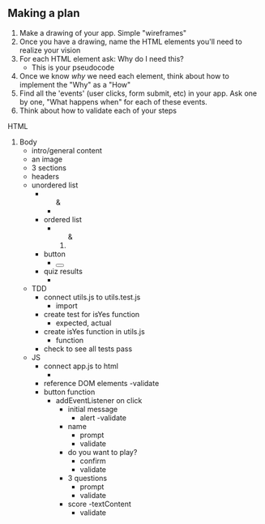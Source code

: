 ## Making a plan
1) Make a drawing of your app. Simple "wireframes"
2) Once you have a drawing, name the HTML elements you'll need to realize your vision
3) For each HTML element ask: Why do I need this?
    - This is your pseudocode
4) Once we know _why_ we need each element, think about how to implement the "Why" as a "How"
5) Find all the 'events' (user clicks, form submit, etc) in your app. Ask one by one, "What happens when" for each of these events.
6) Think about how to validate each of your steps

HTML
1) Body
    - intro/general content
    - an image
    - 3 sections
    - headers
    - unordered list
        - <ul> & <li>
    - ordered list
        - <ol> & <li>
    - button
        - <button>
    - quiz results
        - <div>
2) TDD
    - connect utils.js to utils.test.js
        - import
    - create test for isYes function
        - expected, actual
    - create isYes function in utils.js
        - function
    - check to see all tests pass
3) JS
    - connect app.js to html
        - <script></script>
    - reference DOM elements
        -validate
    - button function
        - addEventListener on click
            - initial message
                - alert
                -validate
            - name 
                - prompt
                - validate
            - do you want to play?
                - confirm
                - validate
            - 3 questions
                - prompt
                - validate
            - score
                -textContent
                - validate





